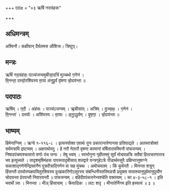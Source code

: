 +++
title = "०३ ऋषिं नरावंहसः"

+++
## अधिमन्त्रम्
अश्विनौ। कक्षीवान् दैर्घतमस औशिजः। त्रिष्टुप्।

## मन्त्रः
ऋषिं॑ नरा॒वंह॑सः॒ पाञ्च॑जन्यमृ॒बीसा॒दत्रिं॑ मुञ्चथो ग॒णेन॑ ।  
मि॒नन्ता॒ दस्यो॒रशि॑वस्य मा॒या अ॑नुपू॒र्वं वृ॑षणा चो॒दय॑न्ता ॥

## पदपाठः
ऋषि॑म् । न॒रौ॒ । अंह॑सः । पाञ्च॑ऽजन्यम् । ऋ॒बीसा॑त् । अत्रि॑म् । मु॒ञ्च॒थः॒ । ग॒णेन॑ ।  
मि॒नन्ता॑ । दस्योः॑ । अशि॑वस्य । मा॒याः । अ॒नु॒ऽपू॒र्वम् । वृ॒ष॒णा॒ । चो॒दय॑न्ता ॥

## भाष्यम्
हिमेनाग्निम् । ऋग्वे १-११६-८ । इत्यनयोक्त एवार्थः पुनः प्रकारान्तरेणानया प्रतिपाद्यते । अतस्तत्रोक्तं सर्वमत्रापि द्रष्टव्यम् । अक्षरार्थस्तु । हे नरौ नेतारौ वृषणा कामानां वर्षितारावश्विनौ पांचजन्यम् । निषादपंचमाश्चत्वारो वर्णाः पंच जनाः । तेषु भवम् । स्वर्भानुना गृहीतममुं सूर्यं मोचयन्नत्रिः सर्वेषां हिताचरणात्तत्र भव इत्युच्यते । तादृशमृषिमंहसः पापरूपादृबीसात् शतद्वारे यन्त्रगृहेऽत्रेः पीडार्थमसुरैः प्रक्षिप्तात्तुषाग्नेः सकाशाद्गणेनेन्द्रियवर्गेण पुत्रपौत्रादिगणेन वा सह मुंचथः । अमोचयतम् । किं कुर्वन्तौ । मिनन्ता शत्रून् हिंसन्तौ दस्योरुपक्षपयितुरशिवस्य दुःखकारिणोऽसुरस्य संबन्धिनीस्तस्मिन्नत्रौ प्रयुक्ता मायाश्चानुपूर्वमानुपूर्व्येण चोदयन्ता प्रेरयन्तौ निवारयन्तौ ॥ पांचजन्यम् । बहिर्देवपंचजनेभ्यश्चेति वक्तव्यम् । का ४-३-५८-१ । इति भवार्थे ञ्यः । मिनन्ता । मीञ् हिंसायाम् । क्रैयादिकः । लटः शतृ । मीनातेर्निगम इति ह्रस्वत्वं ॥ ३ ॥